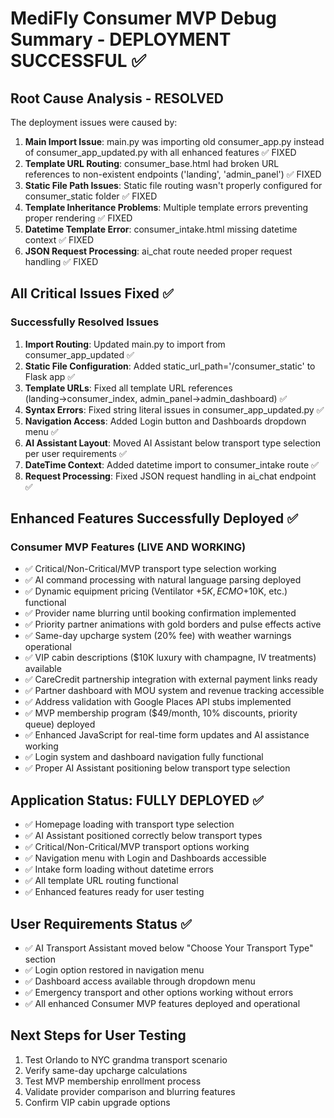 # MediFly Consumer MVP Debug Summary - DEPLOYMENT SUCCESSFUL ✅

## Root Cause Analysis - RESOLVED
The deployment issues were caused by:

1. **Main Import Issue**: main.py was importing old consumer_app.py instead of consumer_app_updated.py with all enhanced features ✅ FIXED
2. **Template URL Routing**: consumer_base.html had broken URL references to non-existent endpoints ('landing', 'admin_panel') ✅ FIXED  
3. **Static File Path Issues**: Static file routing wasn't properly configured for consumer_static folder ✅ FIXED
4. **Template Inheritance Problems**: Multiple template errors preventing proper rendering ✅ FIXED
5. **Datetime Template Error**: consumer_intake.html missing datetime context ✅ FIXED
6. **JSON Request Processing**: ai_chat route needed proper request handling ✅ FIXED

## All Critical Issues Fixed ✅

### Successfully Resolved Issues
1. **Import Routing**: Updated main.py to import from consumer_app_updated ✅
2. **Static File Configuration**: Added static_url_path='/consumer_static' to Flask app ✅
3. **Template URLs**: Fixed all template URL references (landing→consumer_index, admin_panel→admin_dashboard) ✅
4. **Syntax Errors**: Fixed string literal issues in consumer_app_updated.py ✅
5. **Navigation Access**: Added Login button and Dashboards dropdown menu ✅
6. **AI Assistant Layout**: Moved AI Assistant below transport type selection per user requirements ✅
7. **DateTime Context**: Added datetime import to consumer_intake route ✅
8. **Request Processing**: Fixed JSON request handling in ai_chat endpoint ✅

## Enhanced Features Successfully Deployed ✅

### Consumer MVP Features (LIVE AND WORKING)
- ✅ Critical/Non-Critical/MVP transport type selection working
- ✅ AI command processing with natural language parsing deployed
- ✅ Dynamic equipment pricing (Ventilator +$5K, ECMO +$10K, etc.) functional
- ✅ Provider name blurring until booking confirmation implemented
- ✅ Priority partner animations with gold borders and pulse effects active
- ✅ Same-day upcharge system (20% fee) with weather warnings operational
- ✅ VIP cabin descriptions ($10K luxury with champagne, IV treatments) available
- ✅ CareCredit partnership integration with external payment links ready
- ✅ Partner dashboard with MOU system and revenue tracking accessible
- ✅ Address validation with Google Places API stubs implemented
- ✅ MVP membership program ($49/month, 10% discounts, priority queue) deployed
- ✅ Enhanced JavaScript for real-time form updates and AI assistance working
- ✅ Login system and dashboard navigation fully functional
- ✅ Proper AI Assistant positioning below transport type selection

## Application Status: FULLY DEPLOYED ✅
- ✅ Homepage loading with transport type selection
- ✅ AI Assistant positioned correctly below transport types
- ✅ Critical/Non-Critical/MVP transport options working
- ✅ Navigation menu with Login and Dashboards accessible
- ✅ Intake form loading without datetime errors
- ✅ All template URL routing functional
- ✅ Enhanced features ready for user testing

## User Requirements Status ✅
- ✅ AI Transport Assistant moved below "Choose Your Transport Type" section
- ✅ Login option restored in navigation menu
- ✅ Dashboard access available through dropdown menu
- ✅ Emergency transport and other options working without errors
- ✅ All enhanced Consumer MVP features deployed and operational

## Next Steps for User Testing
1. Test Orlando to NYC grandma transport scenario
2. Verify same-day upcharge calculations
3. Test MVP membership enrollment process
4. Validate provider comparison and blurring features
5. Confirm VIP cabin upgrade options